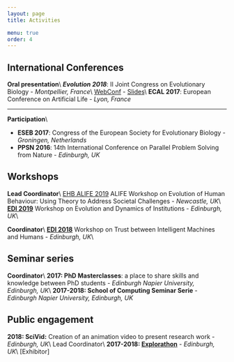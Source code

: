 ```yaml
---
layout: page
title: Activities

menu: true
order: 4
---
```


## International Conferences
**Oral presentation**\\
***Evolution 2018***: II Joint Congress on Evolutionary Biology - *Montpellier, France*\\
[WebConf](https://programme.europa-organisation.com/slides/programme_jointCongressEvolBiology-2018/webconf/1051_21082018_1420_joffrecd_Cedric_Perret_2178/index.html) - [Slides](https://programme.europa-organisation.com/slides/programme_jointCongressEvolBiology-2018/slides/1051_21082018_1420_joffrecd_Cedric_Perret_2178/1051_21082018_1420_joffrecd_Cedric_Perret_926_wmk.pdf)\\
**ECAL 2017**: European Conference on Artificial Life - *Lyon, France*
____________________________
**Participation**\\

- **ESEB 2017**: Congress of the European Society for Evolutionary Biology - *Groningen, Netherlands*
- **PPSN 2016**: 14th International Conference on Parallel Problem Solving from Nature - *Edinburgh, UK*

## Workshops
**Lead Coordinator**\\
[EHB ALIFE 2019](https://ehbalife.github.io) ALIFE Workshop on Evolution of Human Behaviour: Using Theory to Address Societal Challenges - *Newcastle, UK*\\
**[EDI 2019](https://edi2019.github.io)** Workshop on Evolution and Dynamics of Institutions - *Edinburgh, UK*\\

**Coordinator**\\
**[EDI 2018](https://tim2018.wordpress.com/)** Workshop on Trust between Intelligent Machines and Humans - *Edinburgh, UK*\\


## Seminar series
**Coordinator**\\
**2017: PhD Masterclasses**: a place to share skills and knowledge between PhD students - *Edinburgh Napier University, Edinburgh, UK*\\
**2017-2018: School of Computing Seminar Serie** - *Edinburgh Napier University, Edinburgh, UK*

## Public engagement
**2018: SciVid:** Creation of an animation video to present research work - *Edinburgh, UK*\\
Lead Coordinator\\
**2017-2018: [Explorathon](http://www.explorathon.co.uk/edinburgh/)** - *Edinburgh, UK*\\
[Exhibitor]



